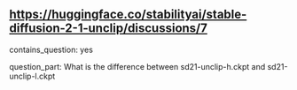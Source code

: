 ## https://huggingface.co/stabilityai/stable-diffusion-2-1-unclip/discussions/7

contains_question: yes

question_part: What is the difference between sd21-unclip-h.ckpt and sd21-unclip-l.ckpt